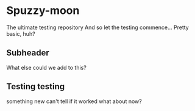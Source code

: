 # Spuzzy-moon
The ultimate testing repository
And so let the testing commence...
Pretty basic, huh?

## Subheader

What else could we add to this?

## Testing testing

something new
can't tell if it worked
what about now?